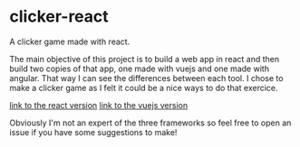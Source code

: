 # clicker-react

A clicker game made with react.

The main objective of this project is to build a web app in react and then build two copies of that app, one made with vuejs and one made with angular. That way I can see the differences between each tool. I chose to make a clicker game as I felt it could be a nice ways to do that exercice.

[link to the react version](https://github.com/HellperKK/clicker-react)
[link to the vuejs version](https://github.com/HellperKK/clicker-vue)

Obviously I'm not an expert of the three frameworks so feel free to open an issue if you have some suggestions to make!
